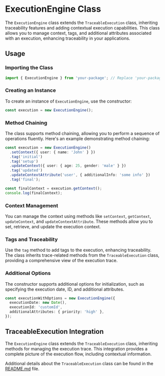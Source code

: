 # ExecutionEngine Class

The `ExecutionEngine` class extends the `TraceableExecution` class, inheriting traceability features and adding contextual execution capabilities. This class allows you to manage context, tags, and additional attributes associated with an execution, enhancing traceability in your applications.


## Usage

### Importing the Class

```typescript
import { ExecutionEngine } from 'your-package'; // Replace 'your-package' with the actual package name
```

### Creating an Instance

To create an instance of `ExecutionEngine`, use the constructor:

```typescript
const execution = new ExecutionEngine();
```

### Method Chaining

The class supports method chaining, allowing you to perform a sequence of operations fluently. Here's an example demonstrating method chaining:

```typescript
const execution = new ExecutionEngine()
  .setContext({ user: { name: 'John' } })
  .tag('initial')
  .tag('setup')
  .updateContext({ user: { age: 25, gender: 'male' } })
  .tag('updated')
  .updateContextAttribute('user', { additionalInfo: 'some info' })
  .tag('final');

const finalContext = execution.getContext();
console.log(finalContext);
```

### Context Management

You can manage the context using methods like `setContext`, `getContext`, `updateContext`, and `updateContextAttribute`. These methods allow you to set, retrieve, and update the execution context.

### Tags and Traceability

Use the `tag` method to add tags to the execution, enhancing traceability. The class inherits trace-related methods from the `TraceableExecution` class, providing a comprehensive view of the execution trace.

### Additional Options

The constructor supports additional options for initialization, such as specifying the execution date, ID, and additional attributes.

```typescript
const executionWithOptions = new ExecutionEngine({
  executionDate: new Date(),
  executionId: 'customId',
  additionalAttributes: { priority: 'high' },
});
```

## TraceableExecution Integration

The `ExecutionEngine` class extends the `TraceableExecution` class, inheriting methods for managing the execution trace. This integration provides a complete picture of the execution flow, including contextual information.

Additional details about the `TraceableExecution` class can be found in the [README.md](./trace/README.md) file.
